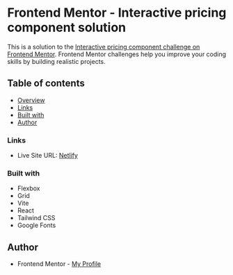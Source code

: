 # Frontend Mentor - Interactive pricing component solution

This is a solution to the [Interactive pricing component challenge on Frontend Mentor](https://www.frontendmentor.io/challenges/interactive-pricing-component-t0m8PIyY8). Frontend Mentor challenges help you improve your coding skills by building realistic projects.

## Table of contents

- [Overview](#overview)
- [Links](#links)
- [Built with](#built-with)
- [Author](#author)

### Links

- Live Site URL: [Netlify](https://pkthunder-pricing.netlify.app/)

### Built with

- Flexbox
- Grid
- Vite
- React
- Tailwind CSS
- Google Fonts

## Author

- Frontend Mentor - [My Profile](https://www.frontendmentor.io/profile/Pkthunder87)

